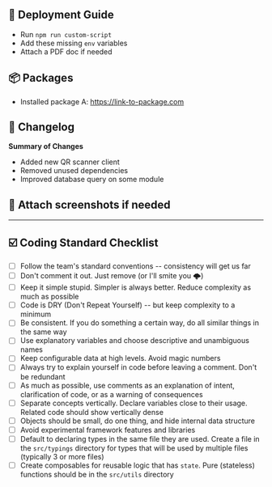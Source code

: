 ## 🚀 Deployment Guide

- Run `npm run custom-script`
- Add these missing `env` variables
- Attach a PDF doc if needed

## 📦 Packages

- Installed package A: https://link-to-package.com

## 📝 Changelog

**Summary of Changes**

- Added new QR scanner client
- Removed unused dependencies
- Improved database query on some module

## 📸 Attach screenshots if needed

<hr>

## ☑️ Coding Standard Checklist

- [ ] Follow the team's standard conventions -- consistency will get us far
- [ ] Don't comment it out. Just remove (or I'll smite you 🌩️)
- [ ] Keep it simple stupid. Simpler is always better. Reduce complexity as much as possible
- [ ] Code is DRY (Don't Repeat Yourself) -- but keep complexity to a minimum
- [ ] Be consistent. If you do something a certain way, do all similar things in the same way
- [ ] Use explanatory variables and choose descriptive and unambiguous names
- [ ] Keep configurable data at high levels. Avoid magic numbers
- [ ] Always try to explain yourself in code before leaving a comment. Don't be redundant
- [ ] As much as possible, use comments as an explanation of intent, clarification of code, or as a warning of consequences
- [ ] Separate concepts vertically. Declare variables close to their usage. Related code should show vertically dense
- [ ] Objects should be small, do one thing, and hide internal data structure
- [ ] Avoid experimental framework features and libraries
- [ ] Default to declaring types in the same file they are used. Create a file in the `src/typings` directory for types that will be used by multiple files (typically 3 or more files)
- [ ] Create composables for reusable logic that has `state`. Pure (stateless) functions should be in the `src/utils` directory
